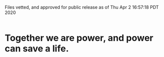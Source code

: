 Files vetted, and approved for public release as of Thu Apr  2 16:57:18 PDT 2020<br><br><h1>Together we are power, and power can save a life.</h1>
